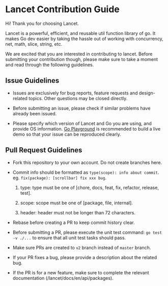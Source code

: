 # Lancet Contribution Guide

Hi! Thank you for choosing Lancet.

Lancet is a powerful, efficient, and reusable util function library of go. It makes Go dev easier by taking the hassle out of working with concurrency, net, math, slice, string, etc.

We are excited that you are interested in contributing to lancet. Before submitting your contribution though, please make sure to take a moment and read through the following guidelines.

## Issue Guidelines

- Issues are exclusively for bug reports, feature requests and design-related topics. Other questions may be closed directly.

- Before submitting an issue, please check if similar problems have already been issued.

- Please specify which version of Lancet and Go you are using, and provide OS information. [Go Playground](https://go.dev/play/) is recommended to build a live demo so that your issue can be reproduced clearly.

## Pull Request Guidelines

- Fork this repository to your own account. Do not create branches here.

- Commit info should be formatted as `type(scope): info about commit`. eg. `fix(package): [scrollbar] fix xxx bug`.

  1. type: type must be one of [chore, docs, feat, fix, refactor, release, test].

  2. scope: scope must be one of [package, file, internal].

  3. header: header must not be longer than 72 characters.

- Rebase before creating a PR to keep commit history clear.

- Before submitting a PR, please execute the unit test command: `go test -v ./...` to ensure that all unit test tasks should pass.

- Make sure PRs are created to `v2` branch instead of `master` branch.

- If your PR fixes a bug, please provide a description about the related bug.

- If the PR is for a new feature, make sure to complete the relevant documentation (/lancet/docs/en/api/packages).
